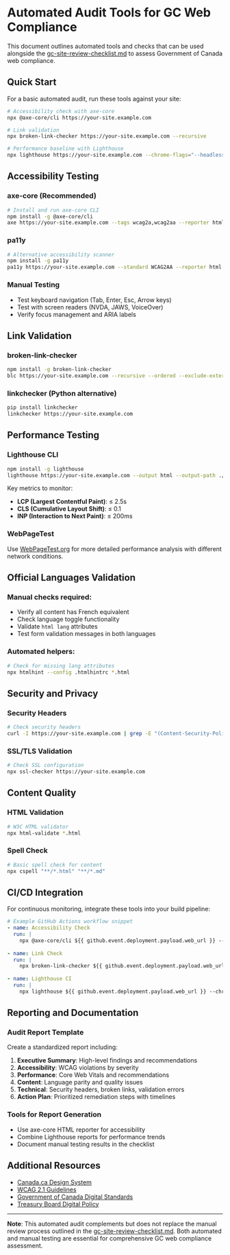 # Automated Audit Tools for GC Web Compliance

This document outlines automated tools and checks that can be used alongside the [gc-site-review-checklist.md](./gc-site-review-checklist.md) to assess Government of Canada web compliance.

## Quick Start

For a basic automated audit, run these tools against your site:

```bash
# Accessibility check with axe-core
npx @axe-core/cli https://your-site.example.com

# Link validation
npx broken-link-checker https://your-site.example.com --recursive

# Performance baseline with Lighthouse
npx lighthouse https://your-site.example.com --chrome-flags="--headless"
```

## Accessibility Testing

### axe-core (Recommended)
```bash
# Install and run axe-core CLI
npm install -g @axe-core/cli
axe https://your-site.example.com --tags wcag2a,wcag2aa --reporter html --dir ./audit-results/
```

### pa11y
```bash
# Alternative accessibility scanner
npm install -g pa11y
pa11y https://your-site.example.com --standard WCAG2AA --reporter html > audit-results/pa11y-report.html
```

### Manual Testing
- Test keyboard navigation (Tab, Enter, Esc, Arrow keys)
- Test with screen readers (NVDA, JAWS, VoiceOver)
- Verify focus management and ARIA labels

## Link Validation

### broken-link-checker
```bash
npm install -g broken-link-checker
blc https://your-site.example.com --recursive --ordered --exclude-external
```

### linkchecker (Python alternative)
```bash
pip install linkchecker
linkchecker https://your-site.example.com
```

## Performance Testing

### Lighthouse CLI
```bash
npm install -g lighthouse
lighthouse https://your-site.example.com --output html --output-path ./audit-results/lighthouse-report.html
```

Key metrics to monitor:
- **LCP (Largest Contentful Paint)**: ≤ 2.5s
- **CLS (Cumulative Layout Shift)**: ≤ 0.1
- **INP (Interaction to Next Paint)**: ≤ 200ms

### WebPageTest
Use [WebPageTest.org](https://www.webpagetest.org/) for more detailed performance analysis with different network conditions.

## Official Languages Validation

### Manual checks required:
- Verify all content has French equivalent
- Check language toggle functionality
- Validate `html lang` attributes
- Test form validation messages in both languages

### Automated helpers:
```bash
# Check for missing lang attributes
npx htmlhint --config .htmlhintrc *.html
```

## Security and Privacy

### Security Headers
```bash
# Check security headers
curl -I https://your-site.example.com | grep -E "(Content-Security-Policy|X-Content-Type-Options|X-Frame-Options)"
```

### SSL/TLS Validation
```bash
# Check SSL configuration
npx ssl-checker https://your-site.example.com
```

## Content Quality

### HTML Validation
```bash
# W3C HTML validator
npx html-validate *.html
```

### Spell Check
```bash
# Basic spell check for content
npx cspell "**/*.html" "**/*.md"
```

## CI/CD Integration

For continuous monitoring, integrate these tools into your build pipeline:

```yaml
# Example GitHub Actions workflow snippet
- name: Accessibility Check
  run: |
    npx @axe-core/cli ${{ github.event.deployment.payload.web_url }} --exit
    
- name: Link Check
  run: |
    npx broken-link-checker ${{ github.event.deployment.payload.web_url }} --recursive
    
- name: Lighthouse CI
  run: |
    npx lighthouse ${{ github.event.deployment.payload.web_url }} --chrome-flags="--headless" --quiet --output json > lighthouse-results.json
```

## Reporting and Documentation

### Audit Report Template
Create a standardized report including:
1. **Executive Summary**: High-level findings and recommendations
2. **Accessibility**: WCAG violations by severity
3. **Performance**: Core Web Vitals and recommendations
4. **Content**: Language parity and quality issues
5. **Technical**: Security headers, broken links, validation errors
6. **Action Plan**: Prioritized remediation steps with timelines

### Tools for Report Generation
- Use axe-core HTML reporter for accessibility
- Combine Lighthouse reports for performance trends
- Document manual testing results in the checklist

## Additional Resources

- [Canada.ca Design System](https://design.canada.ca/)
- [WCAG 2.1 Guidelines](https://www.w3.org/WAI/WCAG21/quickref/)
- [Government of Canada Digital Standards](https://www.canada.ca/en/government/system/digital-government/government-canada-digital-standards.html)
- [Treasury Board Digital Policy](https://www.tbs-sct.gc.ca/pol/doc-eng.aspx?id=32601)

---

**Note**: This automated audit complements but does not replace the manual review process outlined in the [gc-site-review-checklist.md](./gc-site-review-checklist.md). Both automated and manual testing are essential for comprehensive GC web compliance assessment.